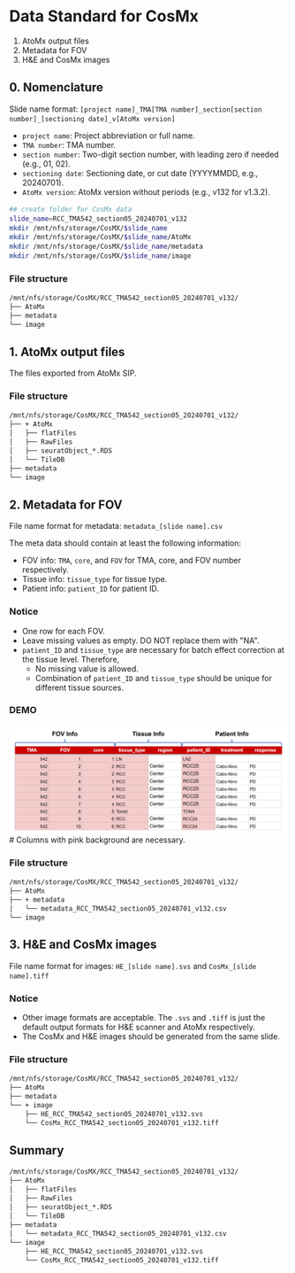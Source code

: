 # Data Standard for CosMx

1. AtoMx output files
2. Metadata for FOV
3. H&E and CosMx images


## 0. Nomenclature

Slide name format: `[project name]_TMA[TMA number]_section[section number]_[sectioning date]_v[AtoMx version]`

- `project name`:  Project abbreviation or full name.  
- `TMA number`: TMA number. 
- `section number`: Two-digit section number, with leading zero if needed (e.g., 01, 02).
- `sectioning date`: Sectioning date, or cut date (YYYYMMDD, e.g., 20240701). 
- `AtoMx version`: AtoMx version without periods (e.g., v132 for v1.3.2).

```sh
## create folder for CosMx data
slide_name=RCC_TMA542_section05_20240701_v132
mkdir /mnt/nfs/storage/CosMX/$slide_name
mkdir /mnt/nfs/storage/CosMX/$slide_name/AtoMx
mkdir /mnt/nfs/storage/CosMX/$slide_name/metadata
mkdir /mnt/nfs/storage/CosMX/$slide_name/image
```

### File structure

```
/mnt/nfs/storage/CosMX/RCC_TMA542_section05_20240701_v132/
├── AtoMx
├── metadata
└── image
```


## 1. AtoMx output files

The files exported from AtoMx SIP. 

### File structure

```
/mnt/nfs/storage/CosMX/RCC_TMA542_section05_20240701_v132/
├── + AtoMx
│   ├── flatFiles
│   ├── RawFiles
│   ├── seuratObject_*.RDS
│   └── TileDB
├── metadata
└── image
```


## 2. Metadata for FOV

File name format for metadata: `metadata_[slide name].csv`

The meta data should contain at least the following information:

- FOV info: `TMA`, `core`, and `FOV` for TMA, core, and FOV number respectively. 
- Tissue info: `tissue_type` for tissue type. 
- Patient info: `patient_ID` for patient ID. 

### Notice

- One row for each FOV.
- Leave missing values as empty. DO NOT replace them with "NA".
- `patient_ID` and `tissue_type` are necessary for batch effect correction at the tissue level. Therefore, 
  - No missing value is allowed. 
  - Combination of `patient_ID` and `tissue_type` should be unique for different tissue sources. 

### DEMO

![DEMO](figure/demo_metadata.png)
\# Columns with pink background are necessary. 

### File structure

```
/mnt/nfs/storage/CosMX/RCC_TMA542_section05_20240701_v132/
├── AtoMx
├── + metadata
│   └── metadata_RCC_TMA542_section05_20240701_v132.csv
└── image
```


## 3. H&E and CosMx images

File name format for images: `HE_[slide name].svs` and `CosMx_[slide name].tiff`

### Notice

- Other image formats are acceptable. The `.svs` and `.tiff` is just the default output formats for H&E scanner and AtoMx respectively. 
- The CosMx and H&E images should be generated from the same slide.

### File structure

```
/mnt/nfs/storage/CosMX/RCC_TMA542_section05_20240701_v132/
├── AtoMx
├── metadata
└── + image
    ├── HE_RCC_TMA542_section05_20240701_v132.svs
    └── CosMx_RCC_TMA542_section05_20240701_v132.tiff
```


## Summary

```
/mnt/nfs/storage/CosMX/RCC_TMA542_section05_20240701_v132/
├── AtoMx
│   ├── flatFiles
│   ├── RawFiles
│   ├── seuratObject_*.RDS
│   └── TileDB
├── metadata
│   └── metadata_RCC_TMA542_section05_20240701_v132.csv
└── image
    ├── HE_RCC_TMA542_section05_20240701_v132.svs
    └── CosMx_RCC_TMA542_section05_20240701_v132.tiff
```
